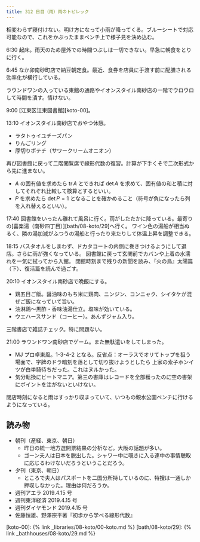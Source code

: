 ```yaml
---
title: 312 日目（雨）雨のトピレック
---
```


相変わらず寝付けない。明け方になって小雨が降ってくる。ブルーシートで対応可能なので、これをかぶったままベンチ上で様子見を決め込む。

6:30 起床。雨天のため屋外での時間つぶしは一切できない。早急に朝食をとりに行く。

6:45 なか卯南砂町店で納豆朝定食。最近、食券を店員に手渡す前に配膳される効率化が横行している。

ラウンドワンの入っている東館の通路やイオンスタイル南砂店の一階でウロウロして時間を潰す。情けない。

9:00 [江東区江東図書館][koto-00]。

13:10 イオンスタイル南砂店でおやつ休憩。

* ラタトゥイユチーズパン
* りんごリング
* 厚切りポテチ（サワークリームオニオン）

再び図書館に戻って二階閲覧席で線形代数の復習。計算が下手くそで二次形式から先に進まない。

* $A$ の固有値を求めたら $\operatorname{tr}A$ とできれば $\det{A}$ を求めて、固有値の和と積に対してそれぞれ比較して検算とするといい。
* $P$ を求めたら $\det{P} = 1$ となることを確かめること（符号が負になったら列を入れ替えるといい）。

17:40 図書館をいったん離れて風呂に行く。雨がしたたかに降っている。最寄りの[喜楽湯（南砂四丁目）][bath/08-koto/29]へ行く。
ワイン色の湯船が相当ぬるく、隣の湯加減がふつうの湯船と行ったり来たりして体温上昇を調整できる。

18:15 バスタオルをしまわず、ドカタコートの内側に巻きつけるようにして退店。さらに雨が強くなっている。
図書館に戻って玄関前でカバンや上着の水濡れを一気に拭ってから入館。
閉館時刻まで残りの新聞を読み、『火の鳥』太陽篇（下）、復活篇を読んで過ごす。

20:10 イオンスタイル南砂店で晩飯にする。

* 鶏五目ご飯。醤油味のもち米に鶏肉、ニンジン、コンニャク、シイタケが混ぜご飯になっていて旨い。
* 油淋鶏～黒酢・香味油湯仕立。塩味が効いている。
* ウエハースサンド（コーヒー）。あんずジャム入り。

三階書店で雑誌チェック。特に問題ない。

21:00 ラウンドワン南砂店でゲーム。また無駄遣いをしてしまった。

* MJ プロ卓東風。1-3-4-2 となる。反省点：オーラスでオリてトップを狙う場面で、字牌のドラ暗刻を落として切り抜けようとしたら
 上家の索子ホンイツが白単騎待ちだった。これはヌルかった。
* 気分転換にビートマニア。第三の書庫はレコードを全部穫ったのに空の書架にポイントを注がないといけない。

閉店時刻になると雨はすっかり収まっていて、いつもの親水公園ベンチに行けるようになっている。

## 読み物

* 朝刊（産経、東京、朝日）
  * 昨日の統一地方選開票結果の分析など。大阪の話題が多い。
  * ゴーン夫人は日本を脱出した。シャワー中に覗きに入る連中の事情聴取に応じるわけないだろうということだろう。
* 夕刊（東京、朝日）
  * ところで夫人はパスポートを二国分所持しているのに、特捜は一通しか押収しなかった。理由は何だろうか。
* 週刊アエラ 2019.4.15 号
* 週刊東洋経済 2019.4.15 号
* 週刊ダイヤモンド 2019.4.15 号
* 佐藤恒雄、野澤宗平著『初歩から学べる線形代数』

[koto-00]: {% link _libraries/08-koto/00-koto.md %}
[bath/08-koto/29]: {% link _bathhouses/08-koto/29.md %}
